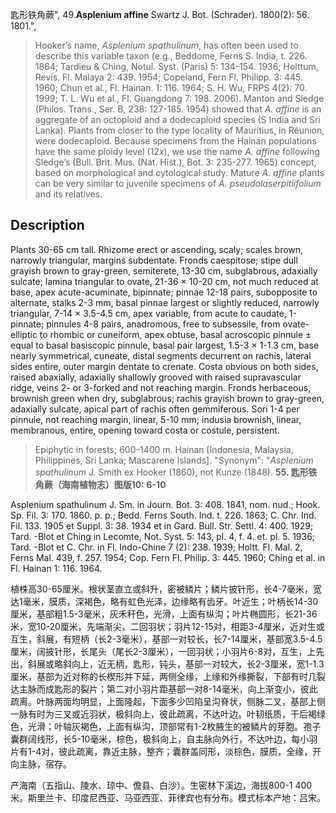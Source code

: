 匙形铁角蕨",
49.**Asplenium affine** Swartz J. Bot. (Schrader). 1800(2): 56. 1801.",

> Hooker’s name, *Asplenium spathulinum*, has often been used to describe this variable taxon (e.g., Beddome, Ferns S. India, t. 226. 1864; Tardieu &amp; Ching, Notul. Syst. (Paris) 5: 134-154. 1936; Holttum, Revis. Fl. Malaya 2: 439. 1954; Copeland, Fern Fl. Philipp. 3: 445. 1960; Chun et al., Fl. Hainan. 1: 116. 1964; S. H. Wu, FRPS 4(2): 70. 1999; T. L. Wu et al., Fl. Guangdong 7: 198. 2006). Manton and Sledge (Philos. Trans., Ser. B, 238: 127-185. 1954) showed that *A. affine* is an aggregate of an octoploid and a dodecaploid species (S India and Sri Lanka). Plants from closer to the type locality of Mauritius, in Réunion, were dodecaploid. Because specimens from the Hainan populations have the same ploidy level (12*x*), we use the name *A. affine* following Sledge’s (Bull. Brit. Mus. (Nat. Hist.), Bot. 3: 235-277. 1965) concept, based on morphological and cytological study. Mature *A. affine* plants can be very similar to juvenile specimens of *A. pseudolaserpitiifolium* and its relatives.

## Description
Plants 30-65 cm tall. Rhizome erect or ascending, scaly; scales brown, narrowly triangular, margins subdentate. Fronds caespitose; stipe dull grayish brown to gray-green, semiterete, 13-30 cm, subglabrous, adaxially sulcate; lamina triangular to ovate, 21-36 × 10-20 cm, not much reduced at base, apex acute-acuminate, bipinnate; pinnae 12-18 pairs, subopposite to alternate, stalks 2-3 mm, basal pinnae largest or slightly reduced, narrowly triangular, 7-14 × 3.5-4.5 cm, apex variable, from acute to caudate, 1-pinnate; pinnules 4-8 pairs, anadromous, free to subsessile, from ovate-elliptic to rhombic or cuneiform, apex obtuse, basal acroscopic pinnule ± equal to basal basiscopic pinnule, basal pair largest, 1.5-3 × 1-1.3 cm, base nearly symmetrical, cuneate, distal segments decurrent on rachis, lateral sides entire, outer margin dentate to crenate. Costa obvious on both sides, raised abaxially, adaxially shallowly grooved with raised supravascular ridge, veins 2- or 3-forked and not reaching margin. Fronds herbaceous, brownish green when dry, subglabrous; rachis grayish brown to gray-green, adaxially sulcate, apical part of rachis often gemmiferous. Sori 1-4 per pinnule, not reaching margin, linear, 5-10 mm; indusia brownish, linear, membranous, entire, opening toward costa or costule, persistent.

> Epiphytic in forests; 600-1400 m. Hainan [Indonesia, Malaysia, Philippines, Sri Lanka; Mascarene Islands].
  "Synonym": "*Asplenium spathulinum* J. Smith ex Hooker (1860), not Kunze (1848).
**55. 匙形铁角蕨（海南植物志）图版10: 6-10**

Asplenium spathulinum J. Sm. in Journ. Bot. 3: 408. 1841, nom. nud.; Hook. Sp. Fil. 3: 170. 1860. p. p.; Bedd. Ferns South. Ind. t. 226. 1863; C. Chr. Ind. Fil. 133. 1905 et Suppl. 3: 38. 1934 et in Gard. Bull. Str. Settl. 4: 400. 1929; Tard. -Blot et Ching in Lecomte, Not. Syst. 5: 143, pl. 4, f. 4. et. pl. 5. 1936; Tard. -Blot et C. Chr. in Fl. Indo-Chine 7 (2): 238. 1939; Holtt. Fl. Mal. 2, Ferns Mal. 439, f. 257. 1954; Cop. Fern Fl. Philip. 3: 445. 1960; Ching et al. in Fl. Hainan 1: 116. 1964.

植株高30-65厘米。根状茎直立或斜升，密被鳞片；鳞片披针形，长4-7毫米，宽达1毫米，膜质，深褐色，略有虹色光泽，边缘略有齿牙。叶近生；叶柄长14-30厘米，基部粗1.5-3毫米，灰禾秆色，光滑，上面有纵沟；叶片椭圆形，长21-36米，宽10-20厘米，先端渐尖，二回羽状；羽片12-15对，相距3-4厘米，近对生或互生，斜展，有短柄（长2-3毫米），基部一对较长，长7-14厘米，基部宽3.5-4.5厘米，阔披针形，长尾头（尾长2-3厘米），一回羽状；小羽片6-8对，互生，上先出，斜展或略斜向上，近无柄，匙形，钝头，基部一对较大，长2-3厘米，宽1-1.3厘米，基部为近对称的长楔形并下延，两侧全缘，上缘和外缘撕裂，下部有时几裂达主脉而成匙形的裂片；第二对小羽片距基部一对8-14毫米，向上渐变小，彼此疏离。叶脉两面均明显，上面隆起，下面多少凹陷呈沟脊状，侧脉二叉，基部上侧一脉有时为三叉或近羽状，极斜向上，彼此疏离，不达叶边。叶韧纸质，干后褐绿色，光滑；叶轴灰褐色，上面有纵沟，顶部常有1-2枚腋生的被鳞片的芽胞。孢子囊群阔线形，长5-10毫米，棕色，极斜向上，自主脉向外行，不达叶边，每小羽片有1-4对，彼此疏离，靠近主脉，整齐；囊群盖同形，淡棕色，膜质，全缘，开向主脉，宿存。

产海南（五指山、陵水、琼中、儋县、白沙）。生密林下溪边，海拔800-1 400米。斯里兰卡、印度尼西亚、马亚西亚、菲律宾也有分布。模式标本产地：吕宋。
